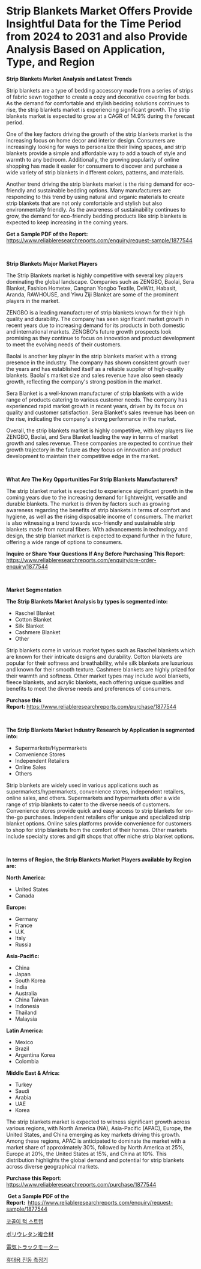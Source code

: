 <p><h1>Strip Blankets Market Offers Provide Insightful Data for the Time Period from 2024 to 2031 and also Provide Analysis Based on Application, Type, and Region</h1></p><p><strong>Strip Blankets Market Analysis and Latest Trends</strong></p>
<p><p>Strip blankets are a type of bedding accessory made from a series of strips of fabric sewn together to create a cozy and decorative covering for beds. As the demand for comfortable and stylish bedding solutions continues to rise, the strip blankets market is experiencing significant growth. The strip blankets market is expected to grow at a CAGR of 14.9% during the forecast period.</p><p>One of the key factors driving the growth of the strip blankets market is the increasing focus on home decor and interior design. Consumers are increasingly looking for ways to personalize their living spaces, and strip blankets provide a simple and affordable way to add a touch of style and warmth to any bedroom. Additionally, the growing popularity of online shopping has made it easier for consumers to discover and purchase a wide variety of strip blankets in different colors, patterns, and materials.</p><p>Another trend driving the strip blankets market is the rising demand for eco-friendly and sustainable bedding options. Many manufacturers are responding to this trend by using natural and organic materials to create strip blankets that are not only comfortable and stylish but also environmentally friendly. As the awareness of sustainability continues to grow, the demand for eco-friendly bedding products like strip blankets is expected to keep increasing in the coming years.</p></p>
<p><strong>Get a Sample PDF of the Report:&nbsp;</strong> <a href="https://www.reliableresearchreports.com/enquiry/request-sample/1877544">https://www.reliableresearchreports.com/enquiry/request-sample/1877544</a></p>
<p>&nbsp;</p>
<p><strong>Strip Blankets Major Market Players</strong></p>
<p><p>The Strip Blankets market is highly competitive with several key players dominating the global landscape. Companies such as ZENGBO, Baolai, Sera Blanket, Fashion Hometex, Cangnan Yongbo Textile, DeWitt, Habasit, Aranda, RAWHOUSE, and Yiwu Ziji Blanket are some of the prominent players in the market.</p><p>ZENGBO is a leading manufacturer of strip blankets known for their high quality and durability. The company has seen significant market growth in recent years due to increasing demand for its products in both domestic and international markets. ZENGBO's future growth prospects look promising as they continue to focus on innovation and product development to meet the evolving needs of their customers.</p><p>Baolai is another key player in the strip blankets market with a strong presence in the industry. The company has shown consistent growth over the years and has established itself as a reliable supplier of high-quality blankets. Baolai's market size and sales revenue have also seen steady growth, reflecting the company's strong position in the market.</p><p>Sera Blanket is a well-known manufacturer of strip blankets with a wide range of products catering to various customer needs. The company has experienced rapid market growth in recent years, driven by its focus on quality and customer satisfaction. Sera Blanket's sales revenue has been on the rise, indicating the company's strong performance in the market.</p><p>Overall, the strip blankets market is highly competitive, with key players like ZENGBO, Baolai, and Sera Blanket leading the way in terms of market growth and sales revenue. These companies are expected to continue their growth trajectory in the future as they focus on innovation and product development to maintain their competitive edge in the market.</p></p>
<p>&nbsp;</p>
<p><strong>What Are The Key Opportunities For Strip Blankets Manufacturers?</strong></p>
<p><p>The strip blanket market is expected to experience significant growth in the coming years due to the increasing demand for lightweight, versatile and durable blankets. The market is driven by factors such as growing awareness regarding the benefits of strip blankets in terms of comfort and hygiene, as well as the rising disposable income of consumers. The market is also witnessing a trend towards eco-friendly and sustainable strip blankets made from natural fibers. With advancements in technology and design, the strip blanket market is expected to expand further in the future, offering a wide range of options to consumers.</p></p>
<p><strong>Inquire or Share Your Questions If Any Before Purchasing This Report:</strong> <a href="https://www.reliableresearchreports.com/enquiry/pre-order-enquiry/1877544">https://www.reliableresearchreports.com/enquiry/pre-order-enquiry/1877544</a></p>
<p>&nbsp;</p>
<p><strong>Market Segmentation</strong></p>
<p><strong>The Strip Blankets Market Analysis by types is segmented into:</strong></p>
<p><ul><li>Raschel Blanket</li><li>Cotton Blanket</li><li>Silk Blanket</li><li>Cashmere Blanket</li><li>Other</li></ul></p>
<p><p>Strip blankets come in various market types such as Raschel blankets which are known for their intricate designs and durability. Cotton blankets are popular for their softness and breathability, while silk blankets are luxurious and known for their smooth texture. Cashmere blankets are highly prized for their warmth and softness. Other market types may include wool blankets, fleece blankets, and acrylic blankets, each offering unique qualities and benefits to meet the diverse needs and preferences of consumers.</p></p>
<p><strong>Purchase this Report:&nbsp;</strong><a href="https://www.reliableresearchreports.com/purchase/1877544">https://www.reliableresearchreports.com/purchase/1877544</a></p>
<p>&nbsp;</p>
<p><strong>The Strip Blankets Market Industry Research by Application is segmented into:</strong></p>
<p><ul><li>Supermarkets/Hypermarkets</li><li>Convenience Stores</li><li>Independent Retailers</li><li>Online Sales</li><li>Others</li></ul></p>
<p><p>Strip blankets are widely used in various applications such as supermarkets/hypermarkets, convenience stores, independent retailers, online sales, and others. Supermarkets and hypermarkets offer a wide range of strip blankets to cater to the diverse needs of customers. Convenience stores provide quick and easy access to strip blankets for on-the-go purchases. Independent retailers offer unique and specialized strip blanket options. Online sales platforms provide convenience for customers to shop for strip blankets from the comfort of their homes. Other markets include specialty stores and gift shops that offer niche strip blanket options.</p></p>
<p>&nbsp;</p>
<p><strong>In terms of Region, the Strip Blankets Market Players available by Region are:</strong></p>
<p>
    <p> <strong> North America: </strong>
        <ul>
            <li>United States</li>
            <li>Canada</li>
        </ul>
        </p> 
    <p> <strong> Europe: </strong>
        <ul>
            <li>Germany</li>
            <li>France</li>
            <li>U.K.</li>
            <li>Italy</li>
            <li>Russia</li>
        </ul>
        </p> 
    <p> <strong> Asia-Pacific: </strong>
        <ul>
            <li>China</li>
            <li>Japan</li>
            <li>South Korea</li>
            <li>India</li>
            <li>Australia</li>
            <li>China Taiwan</li>
            <li>Indonesia</li>
            <li>Thailand</li>
            <li>Malaysia</li>
        </ul>
        </p> 
    <p> <strong> Latin America: </strong>
        <ul>
            <li>Mexico</li>
            <li>Brazil</li>
            <li>Argentina Korea</li>
            <li>Colombia</li>
        </ul>
        </p> 
    <p> <strong> Middle East & Africa: </strong>
        <ul>
            <li>Turkey</li>
            <li>Saudi</li>
            <li>Arabia</li>
            <li>UAE</li>
            <li>Korea</li>
        </ul>
    </p>
    </p>
<p><p>The strip blankets market is expected to witness significant growth across various regions, with North America (NA), Asia-Pacific (APAC), Europe, the United States, and China emerging as key markets driving this growth. Among these regions, APAC is anticipated to dominate the market with a market share of approximately 30%, followed by North America at 25%, Europe at 20%, the United States at 15%, and China at 10%. This distribution highlights the global demand and potential for strip blankets across diverse geographical markets.</p></p>
<p><strong>Purchase this Report: </strong><a href="https://www.reliableresearchreports.com/purchase/1877544">https://www.reliableresearchreports.com/purchase/1877544</a></p>
<p>&nbsp;<strong>Get a Sample PDF of the Report:&nbsp;&nbsp;</strong><a href="https://www.reliableresearchreports.com/enquiry/request-sample/1877544">https://www.reliableresearchreports.com/enquiry/request-sample/1877544</a></p>
<p><strong></strong></p>
<p><p><a href="https://medium.com/@corneliutrifa2022/%EB%8B%A4%EC%9D%8C-%EB%AC%B8%EC%9E%A5%EC%9D%80-%ED%95%9C%EA%B5%AD%EC%96%B4%EB%A1%9C-%EB%B2%88%EC%97%AD%ED%95%98%EB%A9%B4-%EB%8B%A4%EC%9D%8C%EA%B3%BC-%EA%B0%99%EC%8A%B5%EB%8B%88%EB%8B%A4-2024%EB%85%84%EB%B6%80%ED%84%B0-2031%EB%85%84%EA%B9%8C%EC%A7%80%EC%9D%98-%EA%B8%B0%EA%B0%84-%EB%8F%99%EC%95%88-%EC%A7%95%ED%86%B5%EB%B6%80%EC%9E%84-%EC%8A%A4%ED%8A%B8%EB%9E%A9-%EC%8B%9C%EC%9E%A5-%EB%B6%84%EC%84%9D%EA%B3%BC-%ED%81%AC%EA%B8%B0-%EC%98%88%EC%B8%A1-6fc62cb4d120">코골이 턱 스트랩</a></p><p><a href="https://medium.com/@lelanadden5645/%E3%83%9D%E3%83%AA%E3%82%A6%E3%83%AC%E3%82%BF%E3%83%B3%E8%A4%87%E5%90%88%E6%9D%90%E6%96%99%E5%B8%82%E5%A0%B4-2031%E5%B9%B4%E3%81%BE%E3%81%A7%E3%81%AE%E3%83%88%E3%83%AC%E3%83%B3%E3%83%89-%E4%BA%88%E6%B8%AC-%E7%AB%B6%E4%BA%89%E5%88%86%E6%9E%90-0010ea997f5a">ポリウレタン複合材</a></p><p><a href="https://medium.com/@janrona788520/2024%E5%B9%B4%E3%81%8B%E3%82%892031%E5%B9%B4%E3%81%BE%E3%81%A7%E3%81%AE%E6%9C%9F%E9%96%93%E3%81%AB%E4%BA%88%E6%B8%AC%E3%81%95%E3%82%8C%E3%82%8B%E9%9B%BB%E5%8B%95%E3%83%88%E3%83%A9%E3%83%83%E3%82%AF%E3%81%AE%E3%83%A2%E3%83%BC%E3%82%BF%E3%83%BC%E5%B8%82%E5%A0%B4%E5%88%86%E6%9E%90%E3%81%A8%E3%82%B5%E3%82%A4%E3%82%BA-5ba21b81d9e1">電気トラックモーター</a></p><p><a href="https://medium.com/@dallasrrellwg/%ED%9C%B4%EB%8C%80%EC%9A%A9-%EC%A7%84%EB%8F%99%EA%B3%84-%EC%8B%9C%EC%9E%A5-%EC%84%B1%EA%B3%B5%EC%A0%81%EC%9D%B8-%EB%B9%84%EC%A6%88%EB%8B%88%EC%8A%A4-%EC%A0%84%EB%9E%B5%EC%9D%98-%EC%97%B4%EC%87%A0-2031%EB%85%84%EA%B9%8C%EC%A7%80-%EC%98%88%EC%B8%A1-d020b6531ba7">휴대용 진동 측정기</a></p></p>